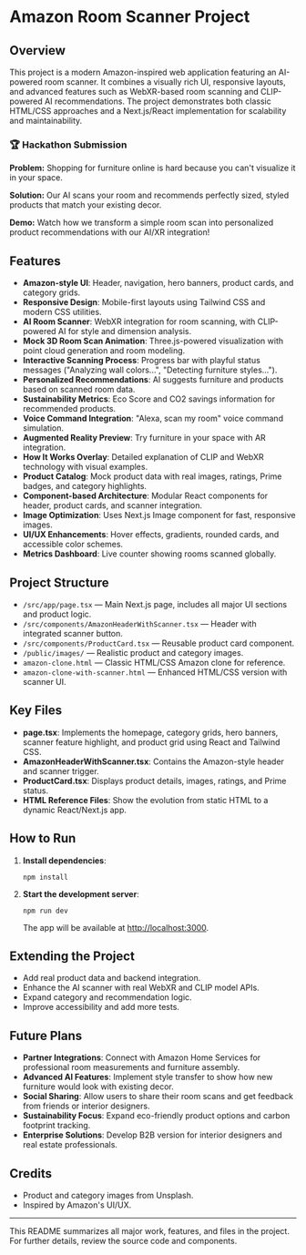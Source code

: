 # Amazon Room Scanner Project

## Overview
This project is a modern Amazon-inspired web application featuring an AI-powered room scanner. It combines a visually rich UI, responsive layouts, and advanced features such as WebXR-based room scanning and CLIP-powered AI recommendations. The project demonstrates both classic HTML/CSS approaches and a Next.js/React implementation for scalability and maintainability.

### 🏆 Hackathon Submission

**Problem:** Shopping for furniture online is hard because you can't visualize it in your space.

**Solution:** Our AI scans your room and recommends perfectly sized, styled products that match your existing decor.

**Demo:** Watch how we transform a simple room scan into personalized product recommendations with our AI/XR integration!

## Features
- **Amazon-style UI**: Header, navigation, hero banners, product cards, and category grids.
- **Responsive Design**: Mobile-first layouts using Tailwind CSS and modern CSS utilities.
- **AI Room Scanner**: WebXR integration for room scanning, with CLIP-powered AI for style and dimension analysis.
- **Mock 3D Room Scan Animation**: Three.js-powered visualization with point cloud generation and room modeling.
- **Interactive Scanning Process**: Progress bar with playful status messages ("Analyzing wall colors...", "Detecting furniture styles...").
- **Personalized Recommendations**: AI suggests furniture and products based on scanned room data.
- **Sustainability Metrics**: Eco Score and CO2 savings information for recommended products.
- **Voice Command Integration**: "Alexa, scan my room" voice command simulation.
- **Augmented Reality Preview**: Try furniture in your space with AR integration.
- **How It Works Overlay**: Detailed explanation of CLIP and WebXR technology with visual examples.
- **Product Catalog**: Mock product data with real images, ratings, Prime badges, and category highlights.
- **Component-based Architecture**: Modular React components for header, product cards, and scanner integration.
- **Image Optimization**: Uses Next.js Image component for fast, responsive images.
- **UI/UX Enhancements**: Hover effects, gradients, rounded cards, and accessible color schemes.
- **Metrics Dashboard**: Live counter showing rooms scanned globally.

## Project Structure
- `/src/app/page.tsx` — Main Next.js page, includes all major UI sections and product logic.
- `/src/components/AmazonHeaderWithScanner.tsx` — Header with integrated scanner button.
- `/src/components/ProductCard.tsx` — Reusable product card component.
- `/public/images/` — Realistic product and category images.
- `amazon-clone.html` — Classic HTML/CSS Amazon clone for reference.
- `amazon-clone-with-scanner.html` — Enhanced HTML/CSS version with scanner UI.

## Key Files
- **page.tsx**: Implements the homepage, category grids, hero banners, scanner feature highlight, and product grid using React and Tailwind CSS.
- **AmazonHeaderWithScanner.tsx**: Contains the Amazon-style header and scanner trigger.
- **ProductCard.tsx**: Displays product details, images, ratings, and Prime status.
- **HTML Reference Files**: Show the evolution from static HTML to a dynamic React/Next.js app.

## How to Run
1. **Install dependencies**:
   ```
   npm install
   ```
2. **Start the development server**:
   ```
   npm run dev
   ```
   The app will be available at [http://localhost:3000](http://localhost:3000).

## Extending the Project
- Add real product data and backend integration.
- Enhance the AI scanner with real WebXR and CLIP model APIs.
- Expand category and recommendation logic.
- Improve accessibility and add more tests.

## Future Plans
- **Partner Integrations**: Connect with Amazon Home Services for professional room measurements and furniture assembly.
- **Advanced AI Features**: Implement style transfer to show how new furniture would look with existing decor.
- **Social Sharing**: Allow users to share their room scans and get feedback from friends or interior designers.
- **Sustainability Focus**: Expand eco-friendly product options and carbon footprint tracking.
- **Enterprise Solutions**: Develop B2B version for interior designers and real estate professionals.

## Credits
- Product and category images from Unsplash.
- Inspired by Amazon's UI/UX.

---
This README summarizes all major work, features, and files in the project. For further details, review the source code and components.
